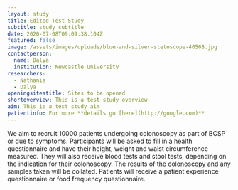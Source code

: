 ```yaml
---
layout: study
title: Edited Test Study
subtitle: study subtitle
date: 2020-07-08T09:09:38.104Z
featured: false
image: /assets/images/uploads/blue-and-silver-stetoscope-40568.jpg
contactperson:
  name: Dalya
  institution: Newcastle University
researchers:
  - Nathania
  - Dalya
openingsitestitle: Sites to be opened
shortoverview: This is a test study overview
aim: This is a test study aim
patientinfo: For more **details go [here](http://google.com)**
---
```

We aim to recruit 10000 patients undergoing colonoscopy as part of BCSP or due to symptoms. Participants will be asked to fill in a health questionnaire and have their height, weight and waist circumference measured. They will also receive blood tests and stool tests, depending on the indication for their colonoscopy. The results of the colonoscopy and any samples taken will be collated. Patients will receive a patient experience questionnaire or food frequency questionnaire.